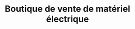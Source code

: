 ---
title: "Boutique de vente de matériel électrique"
url: /nzerekore/boutique-de-vente-de-materiel-electrique/
shop: Elektronik
---